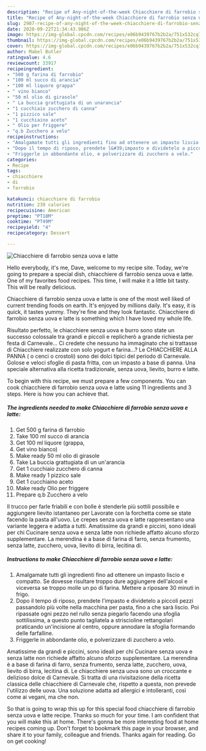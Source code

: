 ```yaml
---
description: "Recipe of Any-night-of-the-week Chiacchiere di farrobio senza uova e latte"
title: "Recipe of Any-night-of-the-week Chiacchiere di farrobio senza uova e latte"
slug: 2907-recipe-of-any-night-of-the-week-chiacchiere-di-farrobio-senza-uova-e-latte
date: 2020-09-22T21:34:43.906Z
image: https://img-global.cpcdn.com/recipes/e06b9439767b2b2a/751x532cq70/chiacchiere-di-farrobio-senza-uova-e-latte-recipe-main-photo.jpg
thumbnail: https://img-global.cpcdn.com/recipes/e06b9439767b2b2a/751x532cq70/chiacchiere-di-farrobio-senza-uova-e-latte-recipe-main-photo.jpg
cover: https://img-global.cpcdn.com/recipes/e06b9439767b2b2a/751x532cq70/chiacchiere-di-farrobio-senza-uova-e-latte-recipe-main-photo.jpg
author: Mabel Butler
ratingvalue: 4.6
reviewcount: 33917
recipeingredient:
- "500 g farina di farrobio"
- "100 ml succo di arancia"
- "100 ml liquore grappa"
- " vino bianco"
- "50 ml olio di girasole"
- " La buccia grattugiata di un unarancia"
- "1 cucchiaio zucchero di canna"
- "1 pizzico sale"
- "1 cucchiaino aceto"
- " Olio per friggere"
- "q.b Zucchero a velo"
recipeinstructions:
- "Amalgamate tutti gli ingredienti fino ad ottenere un impasto liscio e compatto. Se dovesse risultare troppo dure aggiungere dell&#39;alcool e viceversa se troppo molle un po di farina. Mettere a riposare 30 minuti in frigo."
- "Dopo il tempo di riposo, prendete l&#39;impasto e dividetelo a piccoli pezzi passandolo più volte nella macchina per pasta, fino a che sarà liscio. Poi ripassate ogni pezzo nel rullo senza piegarlo facendo una sfoglia sottilissima, a questo punto tagliatela a striscioline rettangolari praticando un&#39;incisione al centro, oppure annodare la sfoglia formando delle farfalline."
- "Friggerle in abbondante olio, e polverizzare di zucchero a velo."
categories:
- Recipe
tags:
- chiacchiere
- di
- farrobio

katakunci: chiacchiere di farrobio 
nutrition: 239 calories
recipecuisine: American
preptime: "PT18M"
cooktime: "PT49M"
recipeyield: "4"
recipecategory: Dessert

---
```



![Chiacchiere di farrobio senza uova e latte](https://img-global.cpcdn.com/recipes/e06b9439767b2b2a/751x532cq70/chiacchiere-di-farrobio-senza-uova-e-latte-recipe-main-photo.jpg)

Hello everybody, it's me, Dave, welcome to my recipe site. Today, we're going to prepare a special dish, chiacchiere di farrobio senza uova e latte. One of my favorites food recipes. This time, I will make it a little bit tasty. This will be really delicious.

Chiacchiere di farrobio senza uova e latte is one of the most well liked of current trending foods on earth. It's enjoyed by millions daily. It's easy, it is quick, it tastes yummy. They're fine and they look fantastic. Chiacchiere di farrobio senza uova e latte is something which I have loved my whole life.

Risultato perfetto, le chiacchiere senza uova e burro sono state un successo colossale tra grandi e piccoli e replicherò a grande richiesta per festa di Carnevale… Ci credete che nessuno ha immaginato che si trattasse di Chiacchiere realizzate con solo yogurt e farina…? Le CHIACCHIERE ALLA PANNA ( o cenci o crostoli) sono dei dolci tipici del periodo di Carnevale. Golose e veloci sfoglie di pasta fritta, con un impasto a base di panna. Una speciale alternativa alla ricetta tradizionale, senza uova, lievito, burro e latte.


To begin with this recipe, we must prepare a few components. You can cook chiacchiere di farrobio senza uova e latte using 11 ingredients and 3 steps. Here is how you can achieve that.

<!--inarticleads1-->

##### The ingredients needed to make Chiacchiere di farrobio senza uova e latte:

1. Get 500 g farina di farrobio
1. Take 100 ml succo di arancia
1. Get 100 ml liquore (grappa,
1. Get  vino bianco)
1. Make ready 50 ml olio di girasole
1. Take  La buccia grattugiata di un un&#39;arancia
1. Get 1 cucchiaio zucchero di canna
1. Make ready 1 pizzico sale
1. Get 1 cucchiaino aceto
1. Make ready  Olio per friggere
1. Prepare q.b Zucchero a velo


Il trucco per farle friabili e con bolle è stenderle più sottili possibile e aggiungere lievito istantaneo per Lavorate con la forchetta come se state facendo la pasta all&#39;uovo. Le crepes senza uova e latte rappresentano una variante leggera e adatta a tutti. Amatissime da grandi e piccini, sono ideali per chi Cucinare senza uova e senza latte non richiede affatto alcuno sforzo supplementare. La merendina è a base di farina di farro, senza frumento, senza latte, zucchero, uova, lievito di birra, lecitina di. 

<!--inarticleads2-->

##### Instructions to make Chiacchiere di farrobio senza uova e latte:

1. Amalgamate tutti gli ingredienti fino ad ottenere un impasto liscio e compatto. Se dovesse risultare troppo dure aggiungere dell&#39;alcool e viceversa se troppo molle un po di farina. Mettere a riposare 30 minuti in frigo.
1. Dopo il tempo di riposo, prendete l&#39;impasto e dividetelo a piccoli pezzi passandolo più volte nella macchina per pasta, fino a che sarà liscio. Poi ripassate ogni pezzo nel rullo senza piegarlo facendo una sfoglia sottilissima, a questo punto tagliatela a striscioline rettangolari praticando un&#39;incisione al centro, oppure annodare la sfoglia formando delle farfalline.
1. Friggerle in abbondante olio, e polverizzare di zucchero a velo.


Amatissime da grandi e piccini, sono ideali per chi Cucinare senza uova e senza latte non richiede affatto alcuno sforzo supplementare. La merendina è a base di farina di farro, senza frumento, senza latte, zucchero, uova, lievito di birra, lecitina di. Le chiacchiere senza uova sono un croccante e delizioso dolce di Carnevale. Si tratta di una rivisitazione della ricetta classica delle chiacchiere di Carnevale che, rispetto a questa, non prevede l&#39;utilizzo delle uova. Una soluzione adatta ad allergici e intolleranti, così come ai vegani, ma che non. 

So that is going to wrap this up for this special food chiacchiere di farrobio senza uova e latte recipe. Thanks so much for your time. I am confident that you will make this at home. There's gonna be more interesting food at home recipes coming up. Don't forget to bookmark this page in your browser, and share it to your family, colleague and friends. Thanks again for reading. Go on get cooking!
